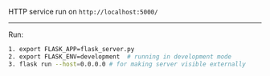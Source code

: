 HTTP service run on `http://localhost:5000/`
***
Run:
```bash
1. export FLASK_APP=flask_server.py
2. export FLASK_ENV=development  # running in development mode
3. flask run --host=0.0.0.0 # for making server visible externally
```
